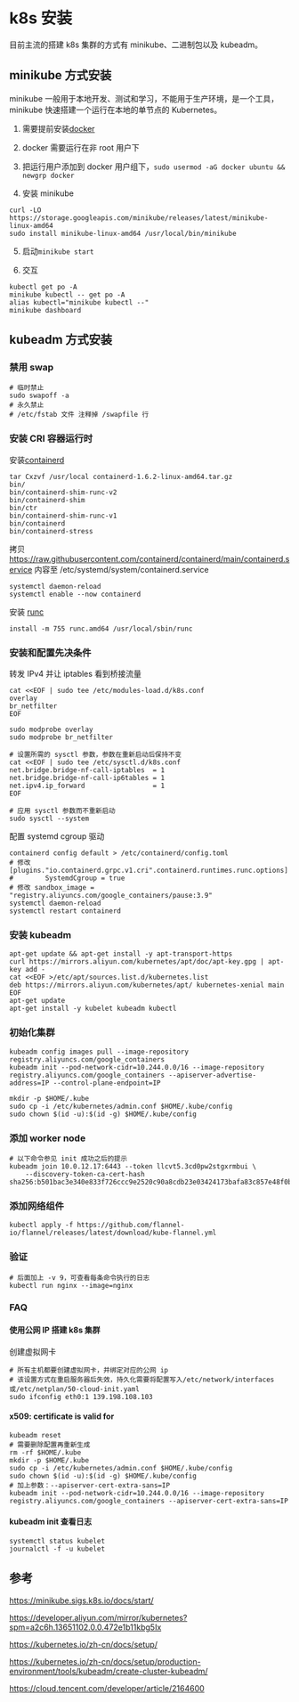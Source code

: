 # k8s 安装


目前主流的搭建 k8s 集群的方式有 minikube、二进制包以及 kubeadm。

## minikube 方式安装

minikube 一般用于本地开发、测试和学习，不能用于生产环境，是一个工具，minikube 快速搭建一个运行在本地的单节点的 Kubernetes。

1. 需要提前安装[docker](docker-install)

2. docker 需要运行在非 root 用户下

3. 把运行用户添加到 docker 用户组下，`sudo usermod -aG docker ubuntu && newgrp docker`

4. 安装 minikube

```Shell
curl -LO https://storage.googleapis.com/minikube/releases/latest/minikube-linux-amd64
sudo install minikube-linux-amd64 /usr/local/bin/minikube
```

5. 启动`minikube start`

6. 交互

```Shell
kubectl get po -A
minikube kubectl -- get po -A
alias kubectl="minikube kubectl --"
minikube dashboard
```

## kubeadm 方式安装

### 禁用 swap

```Shell
# 临时禁止
sudo swapoff -a
# 永久禁止
# /etc/fstab 文件 注释掉 /swapfile 行
```

### 安装 CRI 容器运行时

安装[containerd](https://github.com/containerd/containerd/releases)

```Shell
tar Cxzvf /usr/local containerd-1.6.2-linux-amd64.tar.gz
bin/
bin/containerd-shim-runc-v2
bin/containerd-shim
bin/ctr
bin/containerd-shim-runc-v1
bin/containerd
bin/containerd-stress
```

拷贝 https://raw.githubusercontent.com/containerd/containerd/main/containerd.service 内容至 /etc/systemd/system/containerd.service

```Shell
systemctl daemon-reload
systemctl enable --now containerd
```

安装 [runc](https://github.com/opencontainers/runc/releases)

```Shell
install -m 755 runc.amd64 /usr/local/sbin/runc
```

### 安装和配置先决条件

转发 IPv4 并让 iptables 看到桥接流量

```Shell
cat <<EOF | sudo tee /etc/modules-load.d/k8s.conf
overlay
br_netfilter
EOF

sudo modprobe overlay
sudo modprobe br_netfilter

# 设置所需的 sysctl 参数，参数在重新启动后保持不变
cat <<EOF | sudo tee /etc/sysctl.d/k8s.conf
net.bridge.bridge-nf-call-iptables  = 1
net.bridge.bridge-nf-call-ip6tables = 1
net.ipv4.ip_forward                 = 1
EOF

# 应用 sysctl 参数而不重新启动
sudo sysctl --system
```

配置 systemd cgroup 驱动

```Shell
containerd config default > /etc/containerd/config.toml
# 修改 [plugins."io.containerd.grpc.v1.cri".containerd.runtimes.runc.options]
#        SystemdCgroup = true
# 修改 sandbox_image = "registry.aliyuncs.com/google_containers/pause:3.9"
systemctl daemon-reload
systemctl restart containerd
```

### 安装 kubeadm

```Shell
apt-get update && apt-get install -y apt-transport-https
curl https://mirrors.aliyun.com/kubernetes/apt/doc/apt-key.gpg | apt-key add -
cat <<EOF >/etc/apt/sources.list.d/kubernetes.list
deb https://mirrors.aliyun.com/kubernetes/apt/ kubernetes-xenial main
EOF
apt-get update
apt-get install -y kubelet kubeadm kubectl
```

### 初始化集群

```Shell
kubeadm config images pull --image-repository registry.aliyuncs.com/google_containers
kubeadm init --pod-network-cidr=10.244.0.0/16 --image-repository registry.aliyuncs.com/google_containers --apiserver-advertise-address=IP --control-plane-endpoint=IP
```

```Shell
mkdir -p $HOME/.kube
sudo cp -i /etc/kubernetes/admin.conf $HOME/.kube/config
sudo chown $(id -u):$(id -g) $HOME/.kube/config
```

### 添加 worker node

```Shell
# 以下命令参见 init 成功之后的提示
kubeadm join 10.0.12.17:6443 --token llcvt5.3cd0pw2stgxrmbui \
	--discovery-token-ca-cert-hash sha256:b501bac3e340e833f726ccc9e2520c90a8cdb23e03424173bafa83c857e48f0b
```

### 添加网络组件

```Shell
kubectl apply -f https://github.com/flannel-io/flannel/releases/latest/download/kube-flannel.yml
```

### 验证

```Shell
# 后面加上 -v 9，可查看每条命令执行的日志
kubectl run nginx --image=nginx
```

### FAQ

#### 使用公网 IP 搭建 k8s 集群

创建虚拟网卡

```Shell
# 所有主机都要创建虚拟网卡，并绑定对应的公网 ip
# 该设置方式在重启服务器后失效，持久化需要将配置写入/etc/network/interfaces或/etc/netplan/50-cloud-init.yaml
sudo ifconfig eth0:1 139.198.108.103
```

#### x509: certificate is valid for

```Shell
kubeadm reset
# 需要删除配置再重新生成
rm -rf $HOME/.kube
mkdir -p $HOME/.kube
sudo cp -i /etc/kubernetes/admin.conf $HOME/.kube/config
sudo chown $(id -u):$(id -g) $HOME/.kube/config
# 加上参数：--apiserver-cert-extra-sans=IP
kubeadm init --pod-network-cidr=10.244.0.0/16 --image-repository registry.aliyuncs.com/google_containers --apiserver-cert-extra-sans=IP
```

#### kubeadm init 查看日志

```Shell
systemctl status kubelet
journalctl -f -u kubelet
```

## 参考

https://minikube.sigs.k8s.io/docs/start/

https://developer.aliyun.com/mirror/kubernetes?spm=a2c6h.13651102.0.0.472e1b11kbg5Ix

https://kubernetes.io/zh-cn/docs/setup/

https://kubernetes.io/zh-cn/docs/setup/production-environment/tools/kubeadm/create-cluster-kubeadm/

https://cloud.tencent.com/developer/article/2164600

